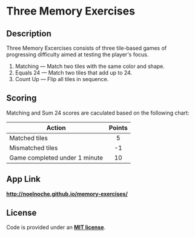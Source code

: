 Three Memory Exercises
===


Description
---
Three Memory Excercises consists of three tile-based games of progressing difficulty aimed at testing the player's focus.  

1. Matching &mdash; Match two tiles with the same color and shape.
2. Equals 24 &mdash; Match two tiles that add up to 24.
3. Count Up &mdash; Flip all tiles in sequence.


Scoring
---
Matching and Sum 24 scores are caculated based on the following chart:  

| Action                        | Points |
|-------------------------------|:------:|
| Matched tiles                 |    5   |
| Mismatched tiles              |   -1   |
| Game completed under 1 minute |   10   |


App Link
---
**<http://noelnoche.github.io/memory-exercises/>**


License
---
Code is provided under an **[MIT license](https://github.com/noelnoche/memory-exercises/blob/gh-pages/LICENSE.md)**.
